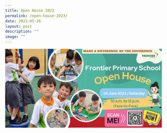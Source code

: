 ```yaml
---
title: Open House 2023
permalink: /open-house-2023/
date: 2023-05-26
layout: post
description: ""
image: ""
---
```

<img src="/images/open%20house.PNG">
